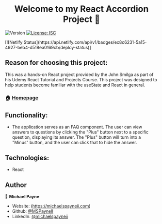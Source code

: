 <h1 align="center">Welcome to my React Accordion Project 👋</h1>
<p>
  <img alt="Version" src="https://img.shields.io/badge/version-1.0.0-blue.svg?cacheSeconds=2592000" />
  <a href="#" target="_blank">
    <img alt="License: ISC" src="https://img.shields.io/badge/License-ISC-yellow.svg" />
  </a>
</p>
[![Netlify Status](https://api.netlify.com/api/v1/badges/ec8c6231-5a15-4927-beb4-d518ea0169cb/deploy-status)]

## Reason for choosing this project:

This was a hands-on React project provided by the John Smilga as part of his Udemy React Tutorial and Projects Course. This project was designed to help students become familiar with the useState and React in general.

### 🏠 [Homepage](https://mpayne-react-accordion.netlify.app/)

## Functionality:

- The application serves as an FAQ component. The user can view answers to questions by clicking the "Plus" button next to a specific question, displaying its answer. The "Plus" button will turn into a "Minus" button, and the user can click that to hide the answer.

## Technologies:

- React

## Author

👤 **Michael Payne**

- Website: (https://michaelspayneii.com)
- Github: [@MSPayneII](https://github.com/MSPayneII)
- LinkedIn: [@michaelspayneii](https://linkedin.com/in/michaelspayneii)
